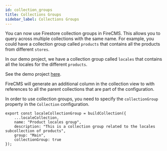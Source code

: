 ```yaml
---
id: collection_groups
title: Collections Groups
sidebar_label: Collections Groups
---
```


You can now use Firestore collection groups in FireCMS. This allows you to
query across multiple collections with the same name. For example, you could
have a collection group called `products` that contains all the products
from different `stores`.

In our demo project, we have a collection group called `locales` that
contains all the locales for the different `products`.

See the demo project [here](https://demo.firecms.co/c/locales).

FireCMS will generate an additional column in the collection view to
with references to all the parent collections that are part of the
configuration.

In order to use collection groups, you need to specify the `collectionGroup`
property in the `Collection` configuration.

```tsx
export const localeCollectionGroup = buildCollection({
    ...localeCollection,
    name: "Product locales group",
    description: "This is a collection group related to the locales subcollection of products",
    group: "Main",
    collectionGroup: true
});
```
